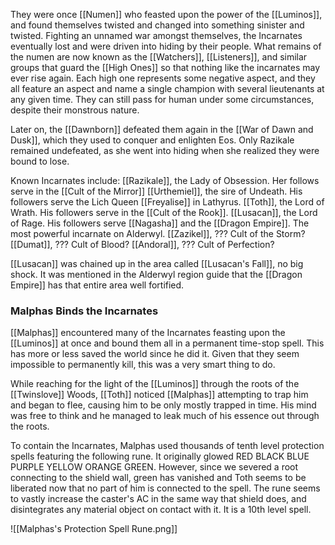 They were once [[Numen]] who feasted upon the power of the [[Luminos]], and found themselves twisted and changed into something sinister and twisted. Fighting an unnamed war amongst themselves, the Incarnates eventually lost and were driven into hiding by their people. What remains of the numen are now known as the [[Watchers]], [[Listeners]], and similar groups that guard the  [[High Ones]] so that nothing like the incarnates may ever rise again. Each high one represents some negative aspect, and they all feature an aspect and name a single champion with several lieutenants at any given time. They can still pass for human under some circumstances, despite their monstrous nature.

Later on, the [[Dawnborn]] defeated them again in the [[War of Dawn and Dusk]], which they used to conquer and enlighten Eos. Only Razikale remained undefeated, as she went into hiding when she realized they were bound to lose.

Known Incarnates include:
[[Razikale]], the Lady of Obsession. Her follows serve in the [[Cult of the Mirror]]
[[Urthemiel]], the sire of Undeath. His followers serve the Lich Queen [[Freyalise]] in Lathyrus.
[[Toth]], the Lord of Wrath. His followers serve in the [[Cult of the Rook]].
[[Lusacan]], the Lord of Rage. His followers serve [[Nagasha]] and the [[Dragon Empire]]. The most powerful incarnate on Alderwyl.
[[Zazikel]], ??? Cult of the Storm?
[[Dumat]], ??? Cult of Blood?
[[Andoral]], ??? Cult of Perfection?

[[Lusacan]] was chained up in the area called [[Lusacan's Fall]], no big shock. It was mentioned in the Alderwyl region guide that the [[Dragon Empire]] has that entire area well fortified. 

### Malphas Binds the Incarnates
[[Malphas]] encountered many of the Incarnates feasting upon the [[Luminos]] at once and bound them all in a permanent time-stop spell. This has more or less saved the world since he did it. Given that they seem impossible to permanently kill, this was a very smart thing to do.

While reaching for the light of the [[Luminos]] through the roots of the [[Twinslove]] Woods, [[Toth]] noticed [[Malphas]] attempting to trap him and began to flee, causing him to be only mostly trapped in time. His mind was free to think and he managed to leak much of his essence out through the roots.

To contain the Incarnates, Malphas used thousands of tenth level protection spells featuring the following rune. It originally glowed RED BLACK BLUE PURPLE YELLOW ORANGE GREEN. However, since we severed a root connecting to the shield wall, green has vanished and Toth seems to be liberated now that no part of him is connected to the spell. The rune seems to vastly increase the caster's AC in the same way that shield does, and disintegrates any material object on contact with it. It is a 10th level spell.

![[Malphas's Protection Spell Rune.png]]